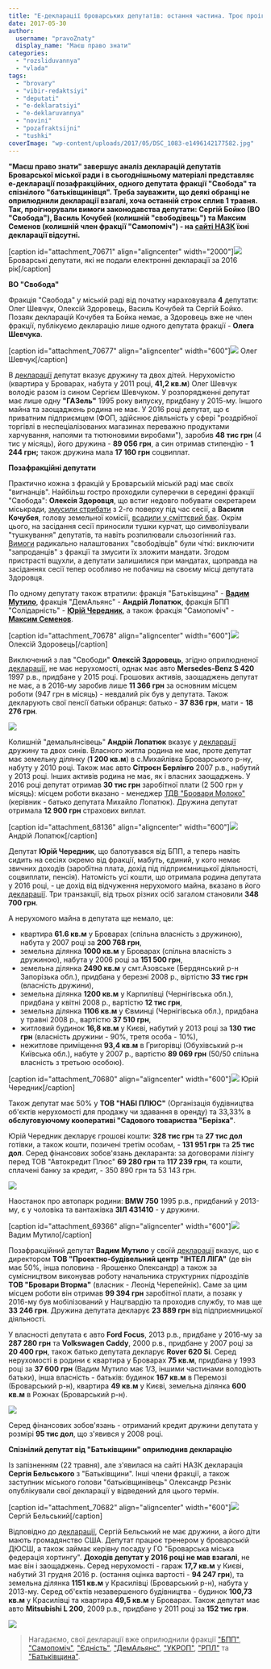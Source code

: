 ```yaml
---
title: "Е-декларації броварських депутатів: остання частина. Троє проігнорували декларування"
date: 2017-05-30
author: 
  username: "pravoZnaty"
  display_name: "Маєш право знати"
categories: 
  - "rozsliduvannya"
  - "vlada"
tags: 
  - "brovary"
  - "vibir-redaktsiyi"
  - "deputati"
  - "e-deklaratsiyi"
  - "e-deklaruvannya"
  - "novini"
  - "pozafraktsijni"
  - "tushki"
coverImage: "wp-content/uploads/2017/05/DSC_1083-e1496142177582.jpg"
---
```


**"Маєш право знати" завершує аналіз декларацій депутатів Броварської міської ради і в сьогоднішньому матеріалі представляє е-декларації позафракційних, одного депутата фракції "Свобода" та спізнілого "батьківщинівця". Треба зауважити, що деякі обранці не оприлюднили декларації взагалі, хоча останній строк сплив 1 травня. Так, проігнорували вимоги законодавства депутати: Сергій Бойко (ВО "Свобода"), Василь Кочубей (колишній "свободівець") та Максим Семенов (колишній член фракції "Самопоміч") - на [сайті НАЗК](https://public.nazk.gov.ua/search) їхні декларації відсутні.**

\[caption id="attachment\_70671" align="aligncenter" width="2000"\][![](https://mpz.brovary.org/wp-content/uploads/2017/05/deputaty.jpg)](https://mpz.brovary.org/wp-content/uploads/2017/05/deputaty.jpg) Броварські депутати, які не подали електронні декларації за 2016 рік\[/caption\]

**ВО "Свобода"**

Фракція "Свобода" у міській раді від початку нараховувала **4** депутати: Олег Шевчук, Олексій Здоровець, Василь Кочубей та Сергій Бойко. Позаяк декларацій Кочубея та Бойка немає, а Здоровець вже не член фракції, публікуємо декларацію лише одного депутата фракції - **Олега Шевчука**.

\[caption id="attachment\_70677" align="aligncenter" width="600"\][![](https://mpz.brovary.org/wp-content/uploads/2017/05/SHevchuk.jpg)](https://mpz.brovary.org/wp-content/uploads/2017/05/SHevchuk.jpg) Олег Шевчук\[/caption\]

В [декларації](https://public.nazk.gov.ua/declaration/010a0378-948e-443a-ac3d-51712e530fbb) депутат вказує дружину та двох дітей. Нерухомістю (квартира у Броварах, набута у 2011 році, **41,2 кв.м**) Олег Шевчук володіє разом із сином Сергієм Шевчуком. У розпорядженні депутат має лише одну **"ГАЗель"** 1995 року випуску, придбану у 2015-му. Іншого майна та заощаджень родина не має. У 2016 році депутат, що є приватним підприємцем (ФОП, здійснює діяльність у сфері "роздрібної торгівлі в неспеціалізованих магазинах переважно продуктами харчування, напоями та тютюновими виробами"), заробив **48 тис грн** (4 тис у місяць), його дружина - **89 056 грн**, а син отримав стипендію - **1 244 грн;** також дружина мала **17 160 грн** соцвиплат.

**Позафракційні депутати**

Практично кожна з фракцій у Броварській міській раді має своїх "вигнанців". Найбільш гостро проходили суперечки в середині фракції "Свобода": **Олексія Здоровця**, що встиг недовго побувати секретарем міськради, [змусили стрибати](https://mpz.brovary.org/u-brovarskij-miskradi-masova-bijka-ta-slozoginnyj-gaz-deputaty-strybaly-z-vikon-drugogo-poverhu-foto-video/) з 2-го поверху під час сесії, а **Василя Кочубея**, голову земельної комісії, [всадили у сміттєвий бак](https://mpz.brovary.org/u-brovarah-golovu-zemelnoyi-komisiyi-vykynuly-u-smittyevyj-bak-foto/). Окрім цього, на засідання сесії приносили тушки курчат, що символізували "тушкування" депутатів, та навіть розпилювали сльозогінний газ. [Вимоги](https://mpz.brovary.org/u-svobodi-rozpovily-yak-vidklykatymut-zdorovtsya-ta-kochubeya-z-posad-u-miskradi/) радикально налаштованих "свободівців" були чіткі: виключити "запроданців" з фракції та змусити їх зложити мандати. Згодом пристрасті вщухли, а депутати залишилися при мандатах, щоправда на засіданнях сесії тепер особливо не побачиш на своєму місці депутата Здоровця.

По одному депутату також втратили: фракція "Батьківщина" - **[Вадим Мутило](https://mpz.brovary.org/deputat-vadym-mutylo-pozafraktsijnyj-u-radi-voyin/)**, фракція "ДемАльянс" - **Андрій Лопатюк**, фракція БПП "Солідарність" - **[Юрій Чередник](https://mpz.brovary.org/den-tushky-shestero-osib-otrymaly-usyu-povnotu-vlady-u-brovarah/)**, а також фракція "Самопоміч" - **[Максим Семенов](https://mpz.brovary.org/samopomich-vyklyuchyla-zi-svoyeyi-fraktsiyi-deputata-semenova-za-pidtrymku-regionaliv/)**.

\[caption id="attachment\_70678" align="aligncenter" width="600"\][![](https://mpz.brovary.org/wp-content/uploads/2017/05/Zdorovets-1.jpg)](https://mpz.brovary.org/wp-content/uploads/2017/05/Zdorovets-1.jpg) Олексій Здоровець\[/caption\]

Виключений з лав "Свободи" **Олексій Здоровець**, згідно оприлюдненої [декларації](https://public.nazk.gov.ua/declaration/129e4a5b-42cf-4110-b6e8-16e7aaa5143b), не має нерухомості, однак має авто **Mersedes-Benz S 420** 1997 р.в., придбане у 2015 році. Грошових активів, заощаджень депутат не має, а в 2016-му заробив лише **11 366 грн** за основним місцем роботи (947 грн в місяць) - невдалий рік був у депутата. Також декларують свої пенсії батьки обранця: батько - **37 836 грн**, мати - **18 276 грн**.

[![](https://mpz.brovary.org/wp-content/uploads/2017/05/Zdorovets-2.jpg)](https://mpz.brovary.org/wp-content/uploads/2017/05/Zdorovets-2.jpg)

Колишній "демальянсівець" **Андрій Лопатюк** вказує у [декларації](https://public.nazk.gov.ua/declaration/519c34fd-d933-4a60-90e7-1ce26606edd6) дружину та двох синів. Власного житла родина не має, проте депутат має земельну ділянку (**1 200 кв.м**) в с.Михайлівка Броварського р-ну, набуту у 2010 році. Також має авто **Сітроєн Берлінго** 2007 р.в., набутий у 2013 році. Інших активів родина не має, як і власних заощаджень. У 2016 році депутат отримав **30 тис грн** заробітної плати (2 500 грн у місяць): місцем роботи вказано - менеджер [ТДВ "Бровари Молоко"](https://youcontrol.com.ua/catalog/company_details/00445825/) (керівник - батько депутата Михайло Лопатюк). Дружина депутат отримала **12 900 грн** страхових виплат.

\[caption id="attachment\_68136" align="aligncenter" width="600"\][![](https://mpz.brovary.org/wp-content/uploads/2017/03/Andrij-Lopatyuk.jpg)](https://mpz.brovary.org/wp-content/uploads/2017/03/Andrij-Lopatyuk.jpg) Андрій Лопатюк\[/caption\]

Депутат **Юрій Чередник**, що балотувався від БПП, а теперь навіть сидить на сесіях окремо від фракції, мабуть, єдиний, у кого немає звичних доходів (заробітна плата, дохід під підприємницької діяльності, соцвиплати, пенсія). Натомість усі кошти, що отримала родина депутата у 2016 році, - це дохід від відчуження нерухомого майна, вказано в його [декларації](https://public.nazk.gov.ua/declaration/1b635967-ece0-4627-967d-4fa628d8b9d3). Три транзакції, від трьох різних осіб загалом становили **348 700 грн**.

А нерухомого майна в депутата ще немало, це:

- квартира **61.6 кв.м** у Броварах (спільна власність з дружиною), набута у 2007 році за **200 768 грн**,
- земельна ділянка **1000 кв.м** у Броварах (спільна власність з дружиною), набута у 2006 році за **151 500 грн**,
- земельна ділянка **2490 кв.м** у смт.Азовське (Бердянський р-н Запорізька обл.), придбана у березні 2008 р., віртістю **33 тис грн** (власність дружини),
- земельна ділянка **1200 кв.м** у Карпилівці (Чернігівська обл.), придбана у квітні 2008 р., вартістю **12 тис грн**,
- земельна ділянка **1106 кв.м** у Євминці (Чернігівська обл.), придбана у травні 2008 р., вартістю **37 510 грн**,
- житловий будинок **16,8 кв.м** у Києві, набутий у 2013 році за **130 тис грн** (власність дружини - 90%, третя особа - 10%),
- нежитлове приміщення **93,4 кв.м** в Григорівці (Обухівський р-н Київська обл.), набуте у 2007 р., вартістю **89 069 грн** (50/50 спільна власність з третьою особою).

\[caption id="attachment\_70680" align="aligncenter" width="600"\][![](https://mpz.brovary.org/wp-content/uploads/2017/05/CHerednyk-2.jpg)](https://mpz.brovary.org/wp-content/uploads/2017/05/CHerednyk-2.jpg) Юрій Чередник\[/caption\]

Також депутат має 50% у **ТОВ "НАБІ ПЛЮС"** (Організація будівництва об'єктів нерухомості для продажу чи здавання в оренду) та 33,33% в **обслуговуючому кооперативі "Садового товариства "Берізка"**.

Юрій Чередник декларує грошові кошти: **328 тис грн** та **27 тис дол** готівки, а також кошти, позичені третім особам, - **131 951 грн** та **25 тис дол**. Серед фінансових зобов'язань декларанта: за договорами лізінгу перед ТОВ "Автокредит Плюс" **69 280 грн** та **117 239 грн**, та кошти, сплачені банку за кредит, - 350 890 грн та 53 143 грн.

[![](https://mpz.brovary.org/wp-content/uploads/2017/05/CHerednyk-1.jpg)](https://mpz.brovary.org/wp-content/uploads/2017/05/CHerednyk-1.jpg)

Наостанок про автопарк родини: **BMW 750** 1995 р.в., придбаний у 2013-му, є у чоловіка та вантажівка **ЗІЛ 431410** - у дружини.

\[caption id="attachment\_69366" align="aligncenter" width="600"\][![](https://mpz.brovary.org/wp-content/uploads/2017/04/mutylo.jpg)](https://mpz.brovary.org/wp-content/uploads/2017/04/mutylo.jpg) Вадим Мутило\[/caption\]

Позафракційний депутат **Вадим Мутило** у своїй [декларації](https://public.nazk.gov.ua/declaration/c4edf23e-0376-41c8-a6a2-7874facc26db) вказує, що є директором **ТОВ "Проектно-будівельний центр "ІНТЕЛ ЛІГА"** (де він має 50%, інша половина - Ярошенко Олександр) а також за сумісництвом виконував роботу начальника структурних підрозділів **ТОВ "Бровари Вторма"** (власник - Леонід Черепейнік). Саме за цим місцем роботи він отримав **99 394 грн** заробітної плати, а позаяк у 2016-му був мобілізований у Нацгвардію та проходив службу, то мав ще **33 246 грн**. Дружина депутата декларує **23 889 грн** від підприємницької діяльності.

У власності депутата є авто **Ford Focus**, 2013 р.в., придбане у 2016-му за **287 280 грн** та **Volkswagen Caddy**, 2000 р.в., придбане у 2007 році за **20 400 грн**, також батько депутата декларує **Rover 620 Si**. Серед нерухомості в родини є квартира у Броварах **75 кв.м**, придбана у 1993 році за **37 600 грн** (Вадим Мутило має 1/3, іншими частинами володіють батьки), інша власність - батьків: будинок **167 кв.м** в Перемозі (Броварський р-н), квартира **49 кв.м** у Києві, земельна ділянка **600 кв.м** в Рожнах (Броварський р-н).

[![](https://mpz.brovary.org/wp-content/uploads/2017/04/mutylo-4.jpg)](https://mpz.brovary.org/wp-content/uploads/2017/04/mutylo-4.jpg)

Серед фінансових зобов'язань - отриманий кредит дружини депутата у розмірі **95 тис дол**, що з'явився у 2008 році.

**Спізнілий депутат від "Батьківщини" оприлюднив декларацію**

Із запізненням (22 травня), але з'явилася на сайті НАЗК декларація **Сергія Бельського** з "Батьківщини". Інші члени фракції, а також заступник міського голови "батьківщинівець" Олександр Рєзнік опублікували свої декларації у відведений для цього термін.

\[caption id="attachment\_70682" align="aligncenter" width="600"\][![](https://mpz.brovary.org/wp-content/uploads/2017/05/Belskyj-2.jpg)](https://mpz.brovary.org/wp-content/uploads/2017/05/Belskyj-2.jpg) Сергій Бельський\[/caption\]

Відповідно до [декларації](https://public.nazk.gov.ua/declaration/535d4482-e24d-4ea6-984d-9b3ac5b9bd67), Сергій Бельський не має дружини, а його діти мають громадянство США. Депутат працює тренером у броварській ДЮСШ, а також займає керівну посаду у ГО "Броварська міська федерація хортингу". **Доходів депутат у 2016 році не мав взагалі**, не має він і заощаджень. Серед нерухомості - гараж **17,7 кв.м** у Києві, набутий 31 грудня 2016 р. (остання оцінка вартості - **94 247 грн**), та земельна ділянка **1151 кв.м** у Красилівці (Броварський р-н), набута у 2013-му. Серед об'єктів незавершеного будівництва - будинок **100,73 кв.м** у Красилівці та квартира **49,5 кв.м** у Броварах. Також депутат має авто **Mitsubishi L 200**, 2009 р.в., придбане у 2011 році за **152 тис грн**.

[![](https://mpz.brovary.org/wp-content/uploads/2017/05/Belskyj-1.jpg)](https://mpz.brovary.org/wp-content/uploads/2017/05/Belskyj-1.jpg)

> Нагадаємо, свої декларації вже оприлюднили фракції ["БПП"](https://mpz.brovary.org/e-deklaratsiyi-fraktsiyi-bpp-uspishni-pidpryyemtsi-ta-nebagati-pensionery/), ["Самопоміч"](https://mpz.brovary.org/e-deklaruvannya-brovarska-fraktsiya-samopomich-obyednala-pidpryyemtsiv/), ["Єдність"](https://mpz.brovary.org/e-deklaratsiyi-yednosti-chynovnytsi-eks-regionalky-kolyshnij-militsioner-ta-syn-vidomogo-komunista/), ["ДемАльянс"](https://mpz.brovary.org/e-deklaruvannya-shho-zaroblyayut-brovarski-demalyansivtsi/), ["УКРОП"](https://mpz.brovary.org/e-deklaratsiyi-brovarskogo-ukropu-torgivlya-palnym-avtoperevezennya-budivnytstvo/), ["РПЛ"](https://mpz.brovary.org/e-deklaruvannya-blysk-zlydni-brovarskoyi-fraktsiyi-radykalna-partiya-lyashka/) та ["Батьківщина"](https://mpz.brovary.org/brovarska-vo-batkivshhyna-nebagati-bagati-sabotazh-e-deklaruvannya/).
